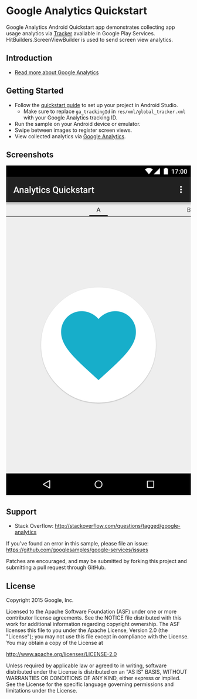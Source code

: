 Google Analytics Quickstart
===========================

Google Analytics Android Quickstart app demonstrates collecting
app usage analytics via [Tracker](https://developer.android.com/reference/com/google/android/gms/analytics/Tracker.html)
available in Google Play Services. HitBuilders.ScreenViewBuilder is used to
send screen view analytics.

Introduction
------------

- [Read more about Google Analytics](https://developers.google.com/analytics/)

Getting Started
---------------

- Follow the [quickstart guide](https://developers.google.com/analytics/devguides/collection/android/v4/start)
  to set up your project in Android Studio.
  - Make sure to replace `ga_trackingId` in `res/xml/global_tracker.xml`
    with your Google Analytics tracking ID.
- Run the sample on your Android device or emulator.
- Swipe between images to register screen views.
- View collected analytics via [Google Analytics](https://www.google.com/analytics/web).

Screenshots
-----------
![Screenshot](app/src/main/analytics-sample.png)

Support
-------

- Stack Overflow: http://stackoverflow.com/questions/tagged/google-analytics

If you've found an error in this sample, please file an issue:
https://github.com/googlesamples/google-services/issues

Patches are encouraged, and may be submitted by forking this project and
submitting a pull request through GitHub.

License
-------

Copyright 2015 Google, Inc.

Licensed to the Apache Software Foundation (ASF) under one or more contributor
license agreements.  See the NOTICE file distributed with this work for
additional information regarding copyright ownership.  The ASF licenses this
file to you under the Apache License, Version 2.0 (the "License"); you may not
use this file except in compliance with the License.  You may obtain a copy of
the License at

  http://www.apache.org/licenses/LICENSE-2.0

Unless required by applicable law or agreed to in writing, software
distributed under the License is distributed on an "AS IS" BASIS, WITHOUT
WARRANTIES OR CONDITIONS OF ANY KIND, either express or implied.  See the
License for the specific language governing permissions and limitations under
the License.
